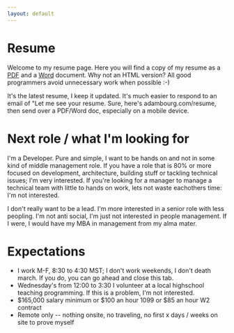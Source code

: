 ```yaml
---
layout: default
---
```


# Resume

<p>Welcome to my resume page. Here you will find a copy of my resume as a <a href="/assets/resume/AdamBourg.pdf">PDF</a> and a <a href="/assets/resume/AdamBourg.docx">Word</a> document. Why not an HTML version? All good programmers avoid unnecessary work when possible :-)</p>

<p>It's the latest resume, I keep it updated. It's much easier to respond to an email of "Let me see your resume. Sure, here's adambourg.com/resume, then send over a PDF/Word doc, especially on a mobile device.</p>

# Next role / what I'm looking for

I'm a Developer. Pure and simple, I want to be hands on and not in some kind of middle management role. If you have a role that is 80% or more focused on development, architecture, building stuff or tackling technical issues; I'm very interested. If you're looking for a manager to manage a technical team with little to hands on work, lets not waste eachothers time: I'm not interested. 

I don't really want to be a lead. I'm more interested in a senior role with less peopling. I'm not anti social, I'm just not interested in people management. If I were, I would have my MBA in management from my alma mater. 

# Expectations
* I work M-F, 8:30 to 4:30 MST; I don't work weekends, I don't death march. If you do, you can go ahead and close this tab. 
* Wednesday's from 12:00 to 3:30 I volunteer at a local highschool teaching programming. If this is a problem, I'm not interested. 
* $165,000 salary minimum or $100 an hour 1099 or $85 an hour W2 contract
* Remote only -- nothing onsite, no traveling, no first x days / weeks on site to prove myself
